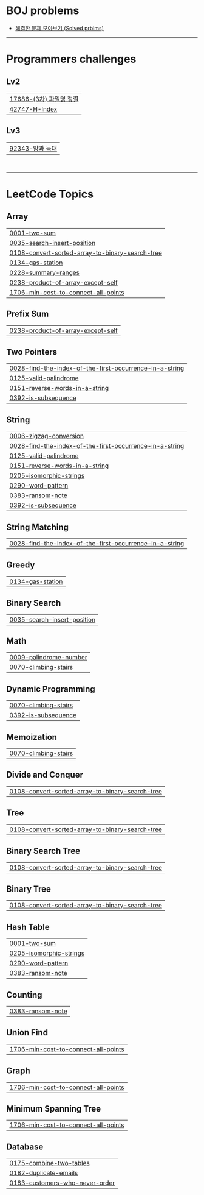 # BOJ problems
- [해결한 문제 모아보기 (Solved prblms)](https://solved.ac/profile/zoe1012/solved)

<!-- BAEKJOON:START -->

<!-- BAEKJOON:END -->

[//]: # (이 `<!-- BAEKJOON:START -->`와 `<!-- BAEKJOON:END -->` 표시가 있어야, '비서' 스크립트가 정확히 어디를 업데이트해야 할지 알 수 있습니다.)

---

# Programmers challenges
## Lv2
|  |
| ------- |
| [17686-(3차) 파일명 정렬](https://github.com/meraki6512/Algorithm25/tree/main/%ED%94%84%EB%A1%9C%EA%B7%B8%EB%9E%98%EB%A8%B8%EC%8A%A4/2/17686.%E2%80%85%EF%BC%BB3%EC%B0%A8%EF%BC%BD%E2%80%85%ED%8C%8C%EC%9D%BC%EB%AA%85%E2%80%85%EC%A0%95%EB%A0%AC) |
| [42747-H-Index](https://github.com/meraki6512/Algorithm25/tree/main/%ED%94%84%EB%A1%9C%EA%B7%B8%EB%9E%98%EB%A8%B8%EC%8A%A4/2/42747.%E2%80%85H%EF%BC%8DIndex) |
## Lv3
|  |
| ------- |
| [92343-양과 늑대](https://github.com/meraki6512/Algorithm25/tree/main/%ED%94%84%EB%A1%9C%EA%B7%B8%EB%9E%98%EB%A8%B8%EC%8A%A4/3/92343.%E2%80%85%EC%96%91%EA%B3%BC%E2%80%85%EB%8A%91%EB%8C%80) |

</br>

---

<!---LeetCode Topics Start-->
# LeetCode Topics
## Array
|  |
| ------- |
| [0001-two-sum](https://github.com/meraki6512/Algorithm25/tree/main/LeetCode/0001-two-sum) |
| [0035-search-insert-position](https://github.com/meraki6512/Algorithm25/tree/main/LeetCode/0035-search-insert-position) |
| [0108-convert-sorted-array-to-binary-search-tree](https://github.com/meraki6512/Algorithm25/tree/main/LeetCode/0108-convert-sorted-array-to-binary-search-tree) |
| [0134-gas-station](https://github.com/meraki6512/Algorithm25/tree/main/LeetCode/0134-gas-station) |
| [0228-summary-ranges](https://github.com/meraki6512/Algorithm25/tree/main/LeetCode/0228-summary-ranges) |
| [0238-product-of-array-except-self](https://github.com/meraki6512/Algorithm25/tree/main/LeetCode/0238-product-of-array-except-self) |
| [1706-min-cost-to-connect-all-points](https://github.com/meraki6512/Algorithm25/tree/main/LeetCode/1706-min-cost-to-connect-all-points) |
## Prefix Sum
|  |
| ------- |
| [0238-product-of-array-except-self](https://github.com/meraki6512/Algorithm25/tree/main/LeetCode/0238-product-of-array-except-self) |
## Two Pointers
|  |
| ------- |
| [0028-find-the-index-of-the-first-occurrence-in-a-string](https://github.com/meraki6512/Algorithm25/tree/main/LeetCode/0028-find-the-index-of-the-first-occurrence-in-a-string)                                                            |
| [0125-valid-palindrome](https://github.com/meraki6512/Algorithm25/tree/main/LeetCode/0125-valid-palindrome)                   |
| [0151-reverse-words-in-a-string](https://github.com/meraki6512/Algorithm25/tree/main/LeetCode/0151-reverse-words-in-a-string) |
| [0392-is-subsequence](https://github.com/meraki6512/Algorithm25/tree/main/LeetCode/0392-is-subsequence)                       |
## String
|  |
| ------- |
| [0006-zigzag-conversion](https://github.com/meraki6512/Algorithm25/tree/main/LeetCode/0006-zigzag-conversion)                                                                       |
| [0028-find-the-index-of-the-first-occurrence-in-a-string](https://github.com/meraki6512/Algorithm25/tree/main/LeetCode/0028-find-the-index-of-the-first-occurrence-in-a-string)                                      |
| [0125-valid-palindrome](https://github.com/meraki6512/Algorithm25/tree/main/LeetCode/0125-valid-palindrome)                                                                        |
| [0151-reverse-words-in-a-string](https://github.com/meraki6512/Algorithm25/tree/main/LeetCode/0151-reverse-words-in-a-string)                                                               |
| [0205-isomorphic-strings](https://github.com/meraki6512/Algorithm25/tree/main/LeetCode/0205-isomorphic-strings)                                                                      |
| [0290-word-pattern](https://github.com/meraki6512/Algorithm25/tree/main/LeetCode/0290-word-pattern)                                                                            |
| [0383-ransom-note](https://github.com/meraki6512/Algorithm25/tree/main/LeetCode/0383-ransom-note)                                                                             |
| [0392-is-subsequence](https://github.com/meraki6512/Algorithm25/tree/main/LeetCode/0392-is-subsequence) |
## String Matching
|  |
| ------- |
| [0028-find-the-index-of-the-first-occurrence-in-a-string](https://github.com/meraki6512/Algorithm25/tree/main/LeetCode/0028-find-the-index-of-the-first-occurrence-in-a-string) |
## Greedy
|  |
| ------- |
| [0134-gas-station](https://github.com/meraki6512/Algorithm25/tree/main/LeetCode/0134-gas-station) |
## Binary Search
|  |
| ------- |
| [0035-search-insert-position](https://github.com/meraki6512/Algorithm25/tree/main/LeetCode/0035-search-insert-position) |
## Math
|  |
| ------- |
| [0009-palindrome-number](https://github.com/meraki6512/Algorithm25/tree/master/LeetCode/0009-palindrome-number) |
| [0070-climbing-stairs](https://github.com/meraki6512/Algorithm25/tree/main/LeetCode/0070-climbing-stairs)       |
## Dynamic Programming
|  |
| ------- |
| [0070-climbing-stairs](https://github.com/meraki6512/Algorithm25/tree/main/LeetCode/0070-climbing-stairs) |
| [0392-is-subsequence](https://github.com/meraki6512/Algorithm25/tree/main/LeetCode/0392-is-subsequence) |
## Memoization
|  |
| ------- |
| [0070-climbing-stairs](https://github.com/meraki6512/Algorithm25/tree/main/LeetCode/0070-climbing-stairs) |
## Divide and Conquer
|  |
| ------- |
| [0108-convert-sorted-array-to-binary-search-tree](https://github.com/meraki6512/Algorithm25/tree/main/LeetCode/0108-convert-sorted-array-to-binary-search-tree)  |
## Tree
|  |
| ------- |
| [0108-convert-sorted-array-to-binary-search-tree](https://github.com/meraki6512/Algorithm25/tree/main/LeetCode/0108-convert-sorted-array-to-binary-search-tree)  |
## Binary Search Tree
|  |
| ------- |
| [0108-convert-sorted-array-to-binary-search-tree](https://github.com/meraki6512/Algorithm25/tree/main/LeetCode/0108-convert-sorted-array-to-binary-search-tree) |
## Binary Tree
|  |
| ------- |
| [0108-convert-sorted-array-to-binary-search-tree](https://github.com/meraki6512/Algorithm25/tree/main/LeetCode/0108-convert-sorted-array-to-binary-search-tree) |
## Hash Table
|  |
| ------- |
| [0001-two-sum](https://github.com/meraki6512/Algorithm25/tree/main/LeetCode/0001-two-sum)            |
| [0205-isomorphic-strings](https://github.com/meraki6512/Algorithm25/tree/main/LeetCode/0205-isomorphic-strings) |
| [0290-word-pattern](https://github.com/meraki6512/Algorithm25/tree/main/LeetCode/0290-word-pattern)       |
| [0383-ransom-note](https://github.com/meraki6512/Algorithm25/tree/main/LeetCode/0383-ransom-note)        |
## Counting
|  |
| ------- |
| [0383-ransom-note](https://github.com/meraki6512/Algorithm25/tree/main/LeetCode/0383-ransom-note)  |
## Union Find
|  |
| ------- |
| [1706-min-cost-to-connect-all-points](https://github.com/meraki6512/Algorithm25/tree/main/LeetCode/1706-min-cost-to-connect-all-points)  |
## Graph
|  |
| ------- |
| [1706-min-cost-to-connect-all-points](https://github.com/meraki6512/Algorithm25/tree/main/LeetCode/1706-min-cost-to-connect-all-points) |
## Minimum Spanning Tree
|  |
| ------- |
| [1706-min-cost-to-connect-all-points](https://github.com/meraki6512/Algorithm25/tree/main/LeetCode/1706-min-cost-to-connect-all-points) |
## Database
|  |
| ------- |
| [0175-combine-two-tables](https://github.com/meraki6512/Algorithm25/tree/master/LeetCode/0175-combine-two-tables) |
| [0182-duplicate-emails](https://github.com/meraki6512/Algorithm25/tree/master/LeetCode/0182-duplicate-emails)     |
| [0183-customers-who-never-order](https://github.com/meraki6512/Algorithm25/tree/master/0183-customers-who-never-order) |
<!---LeetCode Topics End-->
